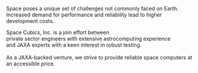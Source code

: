 <p>Space poses a unique set of challenges not commonly faced on Earth. Increased demand for performance and reliability lead to higher development costs.</p>

<p>Space Cubics, Inc. is a join effort between<br>private sector engineers with extensive astrocomputing experience <br>and JAXA experts with a keen interest in robust testing.<br><br>As a JAXA-backed venture, we strive to provide reliable space computers at an accessible price.
